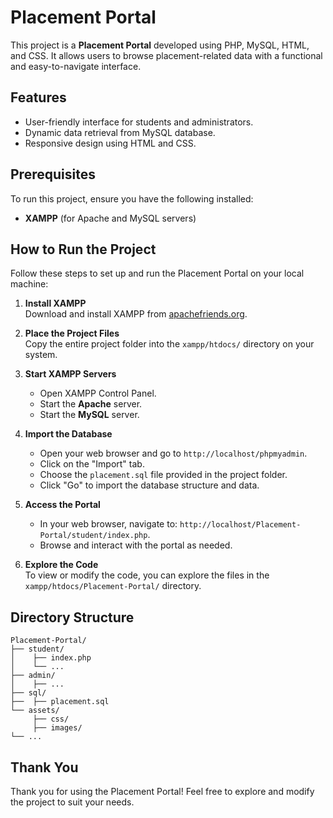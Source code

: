 # Placement Portal

This project is a **Placement Portal** developed using PHP, MySQL, HTML, and CSS. It allows users to browse placement-related data with a functional and easy-to-navigate interface.

## Features
- User-friendly interface for students and administrators.
- Dynamic data retrieval from MySQL database.
- Responsive design using HTML and CSS.

## Prerequisites
To run this project, ensure you have the following installed:

- **XAMPP** (for Apache and MySQL servers)

## How to Run the Project

Follow these steps to set up and run the Placement Portal on your local machine:

1. **Install XAMPP**  
   Download and install XAMPP from [apachefriends.org](https://www.apachefriends.org/).

2. **Place the Project Files**  
   Copy the entire project folder into the `xampp/htdocs/` directory on your system.

3. **Start XAMPP Servers**  
   - Open XAMPP Control Panel.
   - Start the **Apache** server.
   - Start the **MySQL** server.

4. **Import the Database**  
   - Open your web browser and go to `http://localhost/phpmyadmin`.
   - Click on the "Import" tab.
   - Choose the `placement.sql` file provided in the project folder.
   - Click "Go" to import the database structure and data.

5. **Access the Portal**  
   - In your web browser, navigate to: `http://localhost/Placement-Portal/student/index.php`.
   - Browse and interact with the portal as needed.

6. **Explore the Code**  
   To view or modify the code, you can explore the files in the `xampp/htdocs/Placement-Portal/` directory.

## Directory Structure
```
Placement-Portal/
├── student/
│    ├── index.php
│    └── ...
├── admin/
│    ├── ...
├── sql/
├──  ├── placement.sql
└── assets/
     ├── css/
     ├── images/
└── ...
```


## Thank You
Thank you for using the Placement Portal! Feel free to explore and modify the project to suit your needs.
